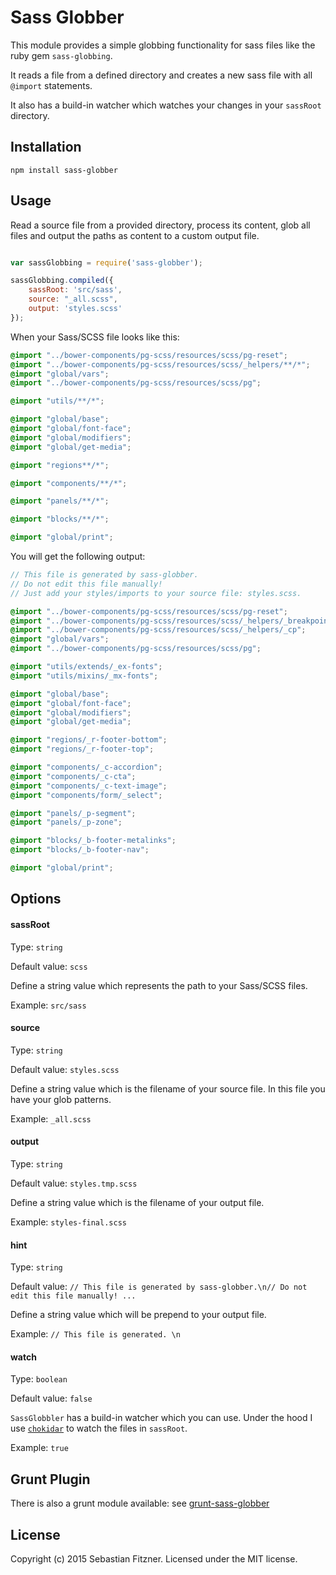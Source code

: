 Sass Globber
============

This module provides a simple globbing functionality for sass files like the ruby gem `sass-globbing`.

It reads a file from a defined directory and creates a new sass file with all `@import` statements.

It also has a build-in watcher which watches your changes in your `sassRoot` directory.

## Installation

`npm install sass-globber`

## Usage

Read a source file from a provided directory, process its content, glob all files and output the paths as content to a custom output file.

``` js

var sassGlobbing = require('sass-globber');

sassGlobbing.compiled({
	sassRoot: 'src/sass',
	source: "_all.scss",
	output: 'styles.scss'
});

```

When your Sass/SCSS file looks like this: 
``` scss
@import "../bower-components/pg-scss/resources/scss/pg-reset";
@import "../bower-components/pg-scss/resources/scss/_helpers/**/*";
@import "global/vars";
@import "../bower-components/pg-scss/resources/scss/pg";

@import "utils/**/*";

@import "global/base";
@import "global/font-face";
@import "global/modifiers";
@import "global/get-media";

@import "regions**/*";

@import "components/**/*";

@import "panels/**/*";

@import "blocks/**/*";

@import "global/print";
``` 

You will get the following output:

``` scss
// This file is generated by sass-globber.
// Do not edit this file manually!
// Just add your styles/imports to your source file: styles.scss.

@import "../bower-components/pg-scss/resources/scss/pg-reset";
@import "../bower-components/pg-scss/resources/scss/_helpers/_breakpoint";
@import "../bower-components/pg-scss/resources/scss/_helpers/_cp";
@import "global/vars";
@import "../bower-components/pg-scss/resources/scss/pg";

@import "utils/extends/_ex-fonts";
@import "utils/mixins/_mx-fonts";

@import "global/base";
@import "global/font-face";
@import "global/modifiers";
@import "global/get-media";

@import "regions/_r-footer-bottom";
@import "regions/_r-footer-top";

@import "components/_c-accordion";
@import "components/_c-cta";
@import "components/_c-text-image";
@import "components/form/_select";

@import "panels/_p-segment";
@import "panels/_p-zone";

@import "blocks/_b-footer-metalinks";
@import "blocks/_b-footer-nav";

@import "global/print";
```

## Options

#### sassRoot

Type: `string`

Default value: `scss`

Define a string value which represents the path to your Sass/SCSS files.

Example: `src/sass`

#### source

Type: `string`

Default value: `styles.scss`

Define a string value which is the filename of your source file. In this file you have your glob patterns. 

Example: `_all.scss`

#### output

Type: `string`

Default value: `styles.tmp.scss`

Define a string value which is the filename of your output file.

Example: `styles-final.scss`

#### hint

Type: `string`

Default value: `// This file is generated by sass-globber.\n// Do not edit this file manually! ...`

Define a string value which will be prepend to your output file.

Example: `// This file is generated. \n`

#### watch

Type: `boolean`

Default value: `false`

`SassGlobbler` has a build-in watcher which you can use. Under the hood I use [`chokidar`](https://github.com/paulmillr/chokidar) to watch the files in `sassRoot`. 

Example: `true`

## Grunt Plugin

There is also a grunt module available: see [grunt-sass-globber](https://github.com/Sebastian-Fitzner/grunt-sass-globber)

## License
Copyright (c) 2015 Sebastian Fitzner. Licensed under the MIT license.
